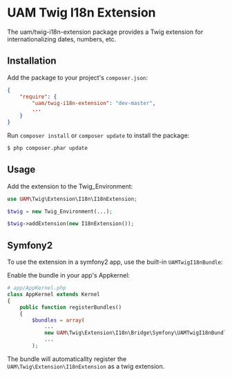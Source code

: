 UAM Twig I18n Extension
=======================

The uam/twig-i18n-extension package provides a Twig extension for internationalizing dates, numbers, etc.

Installation
------------

Add the package to your project's `composer.json`:

```json
{
    "require": {
        "uam/twig-i18n-extension": "dev-master",
        ...
    }
}
```

Run `composer install` or `composer update` to install the package:

``` bash
$ php composer.phar update
```

Usage
-----
Add the extension to the Twig_Environment:

``` php
use UAM\Twig\Extension\I18n\I18nExtension;

$twig = new Twig_Environment(...);

$twig->addExtension(new I18nExtension());
```


Symfony2
--------

To use the extension in a symfony2 app, use the built-in `UAMTwigI18nBundle`:

Enable the bundle in your app's Appkernel:

``` php
# app/AppKernel.php
class AppKernel extends Kernel
{
    public function registerBundles()
    {
        $bundles = array(
            ...
            new UAM\Twig\Extension\I18n\Bridge\Symfony\UAMTwigI18nBundle(),
            ...
        );
```

The bundle will automaticallty register the `UAM\Twig\Extension\I18nExtension` as a twig extension.